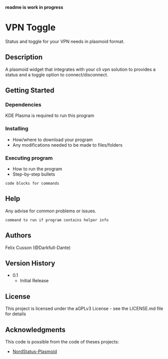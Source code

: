**readme is work in progress**

# VPN Toggle

Status and toggle for your VPN needs in plasmoid format.

## Description

A plasmoid widget that integrates with your cli vpn solution to provides a status and a toggle option to connect/disconnect.

## Getting Started

### Dependencies

KDE Plasma is required to run this program

### Installing

* How/where to download your program
* Any modifications needed to be made to files/folders

### Executing program

* How to run the program
* Step-by-step bullets
```
code blocks for commands
```

## Help

Any advise for common problems or issues.
```
command to run if program contains helper info
```

## Authors

Felix Cusson (@Darkfull-Dante)

## Version History

* 0.1
    * Initial Release

## License

This project is licensed under the aGPLv3 License - see the LICENSE.md file for details

## Acknowledgments

This code is possible from the code of theses projects:
* [NordStatus-Plasmoid](https://github.com/AlphaSheep/NordStatus-Plasmoid)
